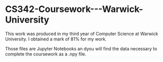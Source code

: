 # CS342-Coursework---Warwick-University
This work was produced in my third year of Computer Science at Warwick University. I obtained a mark of 81% for my work.

Those files are Jupyter Notebooks an dyou will find the data necessary to complete the coursework as a .npy file.
